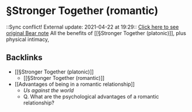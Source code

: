 # §Stronger Together (romantic)
::Sync conflict! External update: 2021-04-22 at 19:29::
[Click here to see original Bear note](bear://x-callback-url/open-note?id=9FC85480-84D8-47E9-9BA6-1C9D4FB7F4CC-98900-0000B6870758A7A8)
All the benefits of [[§Stronger Together (platonic)]], plus physical intimacy,

<!-- #p1 -->

## Backlinks
* [[§Stronger Together (platonic)]]
	* [[§Stronger Together (romantic)]]
* [[Advantages of being in a romantic relationship]]
	* *Us against the world*
	* Q. What are the psychological advantages of a romantic relationship?

<!-- {BearID:9DDE702A-7618-4079-BA7E-BEAA06B09E6A-47819-0000AE633B547858} -->
